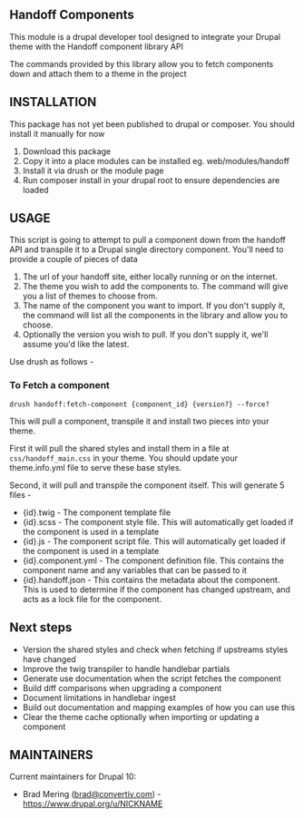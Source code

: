 ## Handoff Components

This module is a drupal developer tool designed to integrate your Drupal theme
with the Handoff component library API

The commands provided by this library allow you to fetch components down and
attach them to a theme in the project

## INSTALLATION

This package has not yet been published to drupal or composer. You should install
it manually for now

1. Download this package
2. Copy it into a place modules can be installed eg. web/modules/handoff
3. Install it via drush or the module page
4. Run composer install in your drupal root to ensure dependencies are loaded

## USAGE

This script is going to attempt to pull a component down from the handoff API
and transpile it to a Drupal single directory component. You'll need to provide
a couple of pieces of data

1. The url of your handoff site, either locally running or on the internet.
2. The theme you wish to add the components to. The command will give you a list
of themes to choose from.  
3. The name of the component you want to import. If you don't supply it, the 
command will list all the components in the library and allow you to choose.
4. Optionally the version you wish to pull. If you don't supply it, we'll assume
you'd like the latest.

Use drush as follows - 

### To Fetch a component
`drush handoff:fetch-component {component_id} {version?} --force?`


This will pull a component, transpile it and install two pieces into your theme.

First it will pull the shared styles and install them in a file at 
`css/handoff_main.css` in your theme. You should update your theme.info.yml file
to serve these base styles.

Second, it will pull and transpile the component itself. This will generate 5
files - 
- {id}.twig - The component template file
- {id}.scss - The component style file. This will automatically get loaded if
the component is used in a template
- {id}.js - The component script file. This will automatically get loaded if the 
component is used in a template
- {id}.component.yml - The component definition file. This contains the 
component name and any variables that can be passed to it
- {id}.handoff.json - This contains the metadata about the component. This is 
used to determine if the component has changed upstream, and acts as a lock file 
for the component.


## Next steps
- Version the shared styles and check when fetching if upstreams styles have changed
- Improve the twig transpiler to handle handlebar partials
- Generate use documentation when the script fetches the component
- Build diff comparisons when upgrading a component
- Document limitations in handlebar ingest
- Build out documentation and mapping examples of how you can use this
- Clear the theme cache optionally when importing or updating a component

## MAINTAINERS

Current maintainers for Drupal 10:

- Brad Mering (brad@convertiv.com) - https://www.drupal.org/u/NICKNAME

